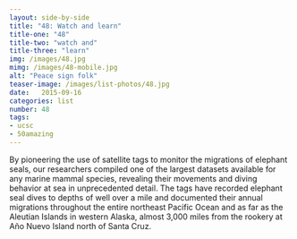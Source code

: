 ```yaml
---
layout: side-by-side
title: "48: Watch and learn"
title-one: "48"
title-two: "watch and"
title-three: "learn"
img: /images/48.jpg
mimg: /images/48-mobile.jpg
alt: "Peace sign folk"
teaser-image: /images/list-photos/48.jpg
date:   2015-09-16
categories: list
number: 48
tags:
- ucsc
- 50amazing
---
```

By pioneering the use of satellite tags to monitor the migrations of elephant seals, our researchers compiled one of the largest datasets available for any marine mammal species, revealing their movements and diving behavior at sea in unprecedented detail. The tags have recorded elephant seal dives to depths of well over a mile and documented their annual migrations throughout the entire northeast Pacific Ocean and as far as the Aleutian Islands in western Alaska, almost 3,000 miles from the rookery at Año Nuevo Island north of Santa Cruz.
